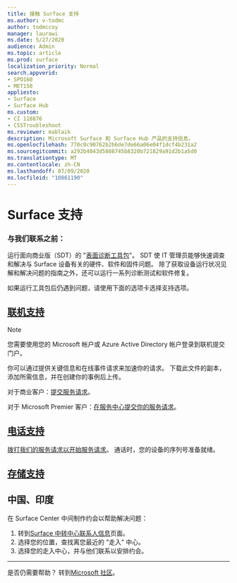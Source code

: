 ```yaml
---
title: 接触 Surface 支持
ms.author: v-todmc
author: todmccoy
manager: laurawi
ms.date: 5/27/2020
audience: Admin
ms.topic: article
ms.prod: surface
localization_priority: Normal
search.appverid:
- SPO160
- MET150
appliesto:
- Surface
- Surface Hub
ms.custom:
- CI 118876
- CSSTroubleshoot
ms.reviewer: mablaik
description: Microsoft Surface 和 Surface Hub 产品的支持信息。
ms.openlocfilehash: 770c0c90762b2b6de7de66a06e04f1dcf4b231a2
ms.sourcegitcommit: a292b4843d5808745b8320b721829a91d2b1a5d0
ms.translationtype: MT
ms.contentlocale: zh-CN
ms.lasthandoff: 07/09/2020
ms.locfileid: "10861190"
---
```

# Surface 支持

### 与我们联系之前：  

运行面向商业版（SDT）的 "[表面诊断工具包](https://docs.microsoft.com/surface/surface-diagnostic-toolkit-business)"。 SDT 使 IT 管理员能够快速调查和解决与 Surface 设备有关的硬件、软件和固件问题。 除了获取设备运行状况见解和解决问题的指南之外，还可以运行一系列诊断测试和软件修复。 

如果运行工具包后仍遇到问题，请使用下面的选项卡选择支持选项。

## [联机支持](#tab/online)

> [!NOTE]
> 您需要使用您的 Microsoft 帐户或 Azure Active Directory 帐户登录到联机提交门户。  

你可以通过提供关键信息和在线事件请求来加速你的请求。 下载此文件的副本，添加所需信息，并在创建你的事例后上传。 

对于商业客户：[提交服务请求](https://support.microsoft.com/supportforbusiness/productselection?sapid=d383b26c-f150-6220-8f1b-e8aa325d9727)。 

对于 Microsoft Premier 客户：[在服务中心提交你的服务请求](https://serviceshub.microsoft.com/support/contactsupport)。 

 
## [电话支持](#tab/phone)

[拨打我们的服务请求以开始服务请求](https://support.microsoft.com/help/4051701/global-customer-service-phone-numbers)。 通话时，您的设备的序列号准备就绪。 

## [存储支持](#tab/instore)

## 中国、印度

在 Surface Center 中间制作约会以帮助解决问题：

1. 转到[Surface 中转中心联系人信息](https://support.microsoft.com/help/4498593/find-surface-walk-in-center-contact-information)页面。 
2. 选择您的位置，查找离您最近的 "走入" 中心。  
3. 选择您的走入中心，并与他们联系以安排约会。


---

是否仍需要帮助？ 转到[Microsoft 社区](https://answers.microsoft.com/)。
